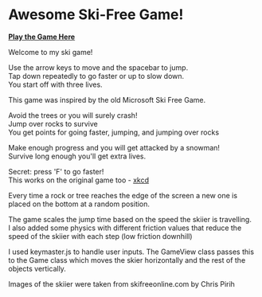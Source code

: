# Awesome Ski-Free Game!

**[Play the Game Here](http://ryanduchin.github.io/Awesome-Ski-Free-Game/)**

[live-demo]:
[description]:
Welcome to my ski game!

Use the arrow keys to move and the spacebar to jump.  
Tap down repeatedly to go faster or up to slow down.  
You start off with three lives.

This game was inspired by the old Microsoft Ski Free Game.

Avoid the trees or you will surely crash!  
Jump over rocks to survive  
You get points for going faster, jumping, and jumping over rocks

Make enough progress and you will get attacked by a snowman!  
Survive long enough you'll get extra lives.

Secret: press 'F' to go faster!  
This works on the original game too - [xkcd](https://xkcd.com/667/)

Every time a rock or tree reaches the edge of the screen a new one is placed on the bottom at a random position.

The game scales the jump time based on the speed the skiier is travelling.  
I also added some physics with different friction values that reduce the speed of the skiier with each step (low friction downhill)

I used keymaster.js to handle user inputs. The GameView class passes this to the Game class which moves the skier horizontally and the rest of the objects vertically.

Images of the skiier were taken from skifreeonline.com by Chris Pirih
